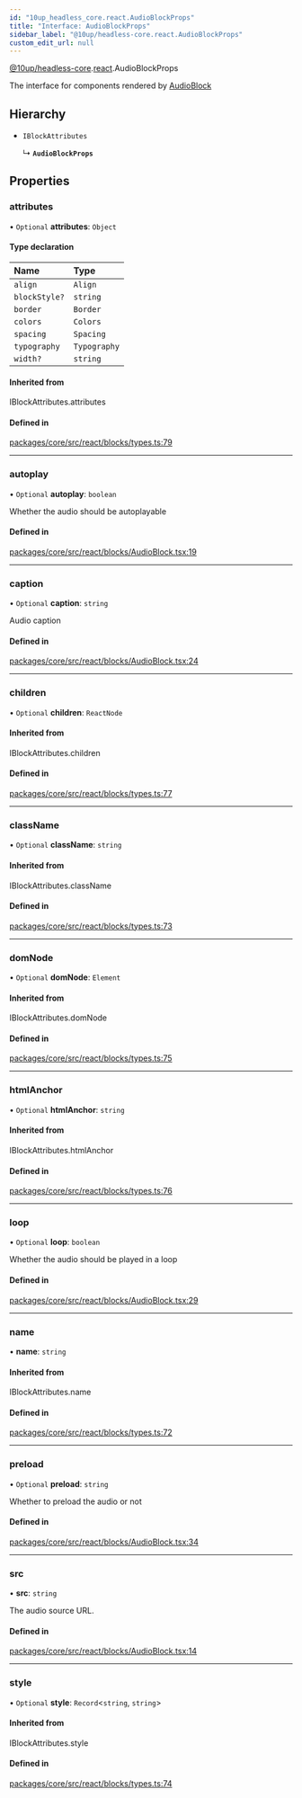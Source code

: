 ```yaml
---
id: "10up_headless_core.react.AudioBlockProps"
title: "Interface: AudioBlockProps"
sidebar_label: "@10up/headless-core.react.AudioBlockProps"
custom_edit_url: null
---
```


[@10up/headless-core](../modules/10up_headless_core.md).[react](../namespaces/10up_headless_core.react.md).AudioBlockProps

The interface for components rendered by [AudioBlock](../namespaces/10up_headless_core.react.md#audioblock)

## Hierarchy

- `IBlockAttributes`

  ↳ **`AudioBlockProps`**

## Properties

### attributes

• `Optional` **attributes**: `Object`

#### Type declaration

| Name | Type |
| :------ | :------ |
| `align` | `Align` |
| `blockStyle?` | `string` |
| `border` | `Border` |
| `colors` | `Colors` |
| `spacing` | `Spacing` |
| `typography` | `Typography` |
| `width?` | `string` |

#### Inherited from

IBlockAttributes.attributes

#### Defined in

[packages/core/src/react/blocks/types.ts:79](https://github.com/10up/headless/blob/5293da0/packages/core/src/react/blocks/types.ts#L79)

___

### autoplay

• `Optional` **autoplay**: `boolean`

Whether the audio should be autoplayable

#### Defined in

[packages/core/src/react/blocks/AudioBlock.tsx:19](https://github.com/10up/headless/blob/5293da0/packages/core/src/react/blocks/AudioBlock.tsx#L19)

___

### caption

• `Optional` **caption**: `string`

Audio caption

#### Defined in

[packages/core/src/react/blocks/AudioBlock.tsx:24](https://github.com/10up/headless/blob/5293da0/packages/core/src/react/blocks/AudioBlock.tsx#L24)

___

### children

• `Optional` **children**: `ReactNode`

#### Inherited from

IBlockAttributes.children

#### Defined in

[packages/core/src/react/blocks/types.ts:77](https://github.com/10up/headless/blob/5293da0/packages/core/src/react/blocks/types.ts#L77)

___

### className

• `Optional` **className**: `string`

#### Inherited from

IBlockAttributes.className

#### Defined in

[packages/core/src/react/blocks/types.ts:73](https://github.com/10up/headless/blob/5293da0/packages/core/src/react/blocks/types.ts#L73)

___

### domNode

• `Optional` **domNode**: `Element`

#### Inherited from

IBlockAttributes.domNode

#### Defined in

[packages/core/src/react/blocks/types.ts:75](https://github.com/10up/headless/blob/5293da0/packages/core/src/react/blocks/types.ts#L75)

___

### htmlAnchor

• `Optional` **htmlAnchor**: `string`

#### Inherited from

IBlockAttributes.htmlAnchor

#### Defined in

[packages/core/src/react/blocks/types.ts:76](https://github.com/10up/headless/blob/5293da0/packages/core/src/react/blocks/types.ts#L76)

___

### loop

• `Optional` **loop**: `boolean`

Whether the audio should be played in a loop

#### Defined in

[packages/core/src/react/blocks/AudioBlock.tsx:29](https://github.com/10up/headless/blob/5293da0/packages/core/src/react/blocks/AudioBlock.tsx#L29)

___

### name

• **name**: `string`

#### Inherited from

IBlockAttributes.name

#### Defined in

[packages/core/src/react/blocks/types.ts:72](https://github.com/10up/headless/blob/5293da0/packages/core/src/react/blocks/types.ts#L72)

___

### preload

• `Optional` **preload**: `string`

Whether to preload the audio or not

#### Defined in

[packages/core/src/react/blocks/AudioBlock.tsx:34](https://github.com/10up/headless/blob/5293da0/packages/core/src/react/blocks/AudioBlock.tsx#L34)

___

### src

• **src**: `string`

The audio source URL.

#### Defined in

[packages/core/src/react/blocks/AudioBlock.tsx:14](https://github.com/10up/headless/blob/5293da0/packages/core/src/react/blocks/AudioBlock.tsx#L14)

___

### style

• `Optional` **style**: `Record`<`string`, `string`\>

#### Inherited from

IBlockAttributes.style

#### Defined in

[packages/core/src/react/blocks/types.ts:74](https://github.com/10up/headless/blob/5293da0/packages/core/src/react/blocks/types.ts#L74)
